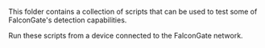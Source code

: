 This folder contains a collection of scripts that can be used to test some of FalconGate's detection capabilities.

Run these scripts from a device connected to the FalconGate network.